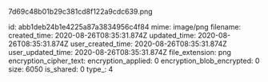 7d69c48b01b29c381cd8f122a9cdc639.png

id: abb1deb24b1e4225a87a3834956c4f84
mime: image/png
filename: 
created_time: 2020-08-26T08:35:31.874Z
updated_time: 2020-08-26T08:35:31.874Z
user_created_time: 2020-08-26T08:35:31.874Z
user_updated_time: 2020-08-26T08:35:31.874Z
file_extension: png
encryption_cipher_text: 
encryption_applied: 0
encryption_blob_encrypted: 0
size: 6050
is_shared: 0
type_: 4